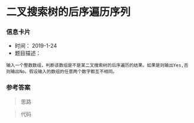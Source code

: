 # 二叉搜索树的后序遍历序列 

### 信息卡片 

- 时间： 2019-1-24
- 题目描述：

```
输入一个整数数组，判断该数组是不是某二叉搜索树的后序遍历的结果。如果是则输出Yes,否则输出No。假设输入的数组的任意两个数字都互不相同。
```

 

### 参考答案

> 思路






> 代码

```java

```


